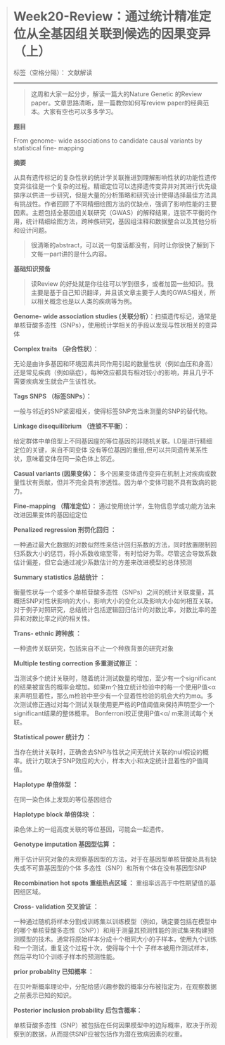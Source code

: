 > # Week20-Review：通过统计精准定位从全基因组关联到候选的因果变异（上）
> 
> 
> 标签（空格分隔）： 文献解读
> 
> ---
> 
> > 这周和大家一起分步，解读一篇大的Nature Genetic 的Review paper。文章思路清晰，是一篇教你如何写review paper的经典范本。大家有空也可以多多学习。
> 
> **题目**
> 
> From genome- wide associations to candidate causal variants by
> statistical fine- mapping
> 
> 
> **摘要**
> 
> 
> 从具有遗传标记的复杂性状的统计学关联推进到理解影响性状的功能性遗传变异往往是一个复杂的过程。精细定位可以选择遗传变异并对其进行优先级排序以供进一步研究，但是大量的分析策略和研究设计使得选择最佳方法具有挑战性。作者回顾了不同精细绘图方法的优缺点，强调了影响性能的主要因素。主题包括全基因组关联研究（GWAS）的解释结果，连锁不平衡的作用，统计精细绘图方法，跨种族研究，基因组注释和数据整合以及其他分析和设计问题。
> 
> > 很清晰的abstract，可以说一句废话都没有，同时让你很快了解到下文每一part讲的是什么内容。
> 
> 
> **基础知识预备**
> 
> > 读Review 的好处就是你往往可以学到很多，或者加固一些知识。我主要是基于自己知识翻译，并且该文章主要于人类的GWAS相关，所以相关概念也是以人类的疾病等为例。
> 
> **Genome- wide association studies (关联分析）**：扫描遗传标记，通常是单核苷酸多态性（SNPs），使用统计学相关的手段以发现与性状相关的变异体
> 
> **Complex traits （杂合性状）**：
> 
> 无论是由许多基因和环境因素共同作用引起的数量性状（例如血压和身高）还是常见疾病（例如癌症），每种效应都具有相对较小的影响，并且几乎不需要疾病发生就会产生该性状。
> 
> **Tags SNPS （标签SNPs）：**
> 
> 一般与邻近的SNP紧密相关，使得标签SNP充当未测量的SNP的替代物。
> 
> **Linkage disequilibrium （连锁不平衡）：**
> 
> 给定群体中单倍型上不同基因座的等位基因的非随机关联。LD是进行精细定位的关键，来自不同变体
> 没有等位基因的重组,但可以共同遗传某系性状，意味着变体在同一染色体上邻近。
> 
> **Casual variants (因果变体）：** 多个因果变体遗传变异在机制上对疾病或数量性状有贡献，但并不完全具有渗透性。因为单个变体可能不具有致病的能力。
> 
> **Fine-mapping （精准定位）：** 通过使用统计学，生物信息学或功能方法来改进因果变体的基因组定位
> 
> **Penalized regression 刑罚化回归 ：**
> 
> 
> 一种通过最大化数据的对数似然性来估计回归系数的方法，同时放置限制回归系数大小的惩罚，将小系数收缩至零，有时恰好为零。尽管这会导致系数估计偏差，但它会通过减少系数估计的方差来改进模型的总体预测
> 
> 
> **Summary statistics 总结统计 ：**
> 
> 
> 衡量性状与一个或多个单核苷酸多态性（SNPs）之间的统计关联度量，其概括SNP对性状影响的大小，影响大小的变化以及影响大小如何相互关联。对于例子对照研究，总结统计包括逻辑回归估计的对数比率，对数比率的差异和对数比率之间的相关性。
> 
> **Trans- ethnic 跨种族 ：**
> 
> 一种遗传关联研究，包括来自不止一个种族背景的研究对象
> 
> **Multiple testing correction 多重测试修正 ：**
> 
> 
> 当测试多个统计关联时，随着统计测试数量的增加，至少有一个significant的结果被宣告的概率会增加。如果m个独立统计检验中的每一个使用P值<α来声明显着性，那么m检验中至少有一个显着性检验的机会大约为mα。多次测试修正通过对每个测试关联使用更严格的P值阈值来保持声明至少一个significant结果的整体概率。
> Bonferroni校正使用P值<α/ m来测试每个关联。
> 
> **Statistical power 统计力 ：**
> 
> 当存在统计关联时，正确舍去SNP与性状之间无统计关联的null假设的概率。统计力取决于SNP效应的大小，样本大小和决定统计显着性的P值阈值。
> 
> **Haplotype 单倍体型 ：**
> 
> 在同一染色体上发现的等位基因组合
> 
> **Haplotype block 单倍体块 ：**
> 
> 染色体上的一组高度关联的等位基因，可能会一起遗传。
> 
> **Genotype imputation 基因型估算 ：**
> 
> 用于估计研究对象的未观察基因型的方法，对于在基因型单核苷酸处具有缺失或不可靠基因型的个体 多态性（SNP）和所有个体在没有基因型SNP
> 
> **Recombination hot spots 重组热点区域 ：** 重组率远高于中性期望值的基因组区域。
> 
> **Cross- validation 交叉验证 ：**
> 
> 一种通过随机将样本分割成训练集以训练模型（例如，确定要包括在模型中的哪个单核苷酸多态性（SNP））和用于测量其预测性能的测试集来构建预测模型的技术。通常将原始样本分成十个相同大小的子样本，使用九个训练和一个测试，重复这个过程十次，使得每个十个
> 子样本被用作测试样本，然后平均10个训练子样本的预测性能。
> 
> **prior probablity 已知概率 ：**
> 
> 
> 在贝叶斯概率理论中，分配给感兴趣参数的概率分布被指定为，在观察数据之前表示已知的知识。
> 
> **Posterior inclusion probability  后包含概率：**
> 
> 
> 单核苷酸多态性（SNP）被包括在任何因果模型中的边际概率，取决于所观察到的数据，从而提供SNP应被包括作为潜在致病因素的权重。